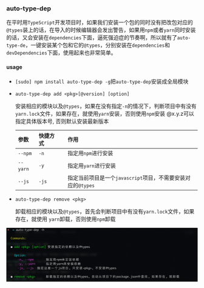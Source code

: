 ### auto-type-dep

在平时用`TypeScript`开发项目时，如果我们安装一个包的同时没有把改包对应的`@types`装上的话，在导入的时候编辑器会发出警告，如果用`npm`或者`yarn`同时安装的话，又会安装在`dependencies`下面，逼死强迫症的节奏啊，所以就有了`auto-type-de`，一键安装某个包和它的`@types`，分别安装在`dependencies`和`devDependencies`下面，使用起来也非常简单。

#### usage

- `[sudo] npm install auto-type-dep -g`把`auto-type-dep`安装成全局模块

- `auto-type-dep add <pkg>[@version] [option]`

  安装相应的模块以及`@types`，如果在没有指定`-n`的情况下，判断项目中有没有`yarn.lock`文件，如果存在，就使用`yarn`安装，否则使用`npm`安装
  @x.y.z可以指定具体版本号, 否则默认安装最新版本

  | 参数       | 快捷方式  |     | 作用                                       |
  | -------- | ----- | --- | ---------------------------------------- |
  | `--npm`  | `-n`  |     | 指定用`npm`进行安装                             |
  | `--yarn` | `-y`  |     | 指定用`yarn`进行安装                            |
  | `--js`   | `-js` |     | 指定当前项目是一个`javascript`项目，不需要安装对应的`@types` |

- `auto-type-dep remove <pkg>`

  卸载相应的模块以及`@types`，首先会判断项目中有没有`yarn.lock`文件，如果存在，就使用  `yarn`卸载，否则使用`npm`卸载

![帮助文档](screen.png)
